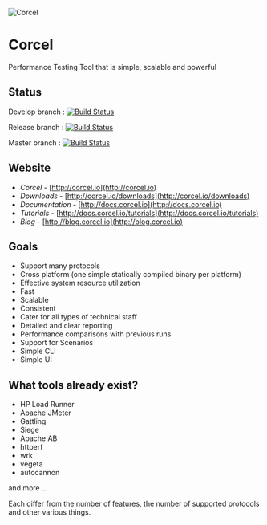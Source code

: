 ![Corcel](http://docs.corcel.io/images/corcel-logo.png)

# Corcel

Performance Testing Tool that is simple, scalable and powerful

## Status

Develop branch : [![Build Status](https://travis-ci.org/guzzlerio/corcel.svg?branch=develop)](https://travis-ci.org/guzzlerio/corcel)

Release branch : [![Build Status](https://travis-ci.org/guzzlerio/corcel.svg?branch=release)](https://travis-ci.org/guzzlerio/corcel)

Master branch   : [![Build Status](https://travis-ci.org/guzzlerio/corcel.svg?branch=master)](https://travis-ci.org/guzzlerio/corcel)

## Website

- *Corcel* - [http://corcel.io](http://corcel.io)
- *Downloads* - [http://corcel.io/downloads](http://corcel.io/downloads)
- *Documentation* - [http://docs.corcel.io](http://docs.corcel.io)
- *Tutorials* - [http://docs.corcel.io/tutorials](http://docs.corcel.io/tutorials)
- *Blog* - [http://blog.corcel.io](http://blog.corcel.io)

## Goals

 - Support many protocols
 - Cross platform (one simple statically compiled binary per platform)
 - Effective system resource utilization
 - Fast
 - Scalable
 - Consistent
 - Cater for all types of technical staff
 - Detailed and clear reporting
 - Performance comparisons with previous runs
 - Support for Scenarios
 - Simple CLI
 - Simple UI

## What tools already exist?

 - HP Load Runner
 - Apache JMeter
 - Gattling
 - Siege
 - Apache AB
 - httperf
 - wrk
 - vegeta
 - autocannon

and more ...

Each differ from the number of features, the number of supported protocols and other various things. 
